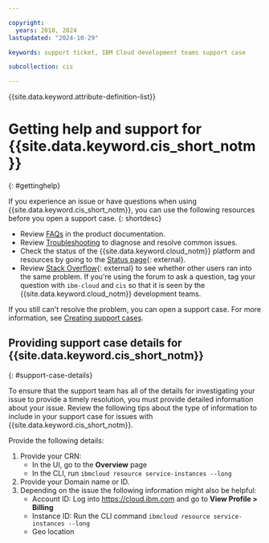 ```yaml
---

copyright:
  years: 2018, 2024
lastupdated: "2024-10-29"

keywords: support ticket, IBM Cloud development teams support case

subcollection: cis

---
```


{{site.data.keyword.attribute-definition-list}}

# Getting help and support for {{site.data.keyword.cis_short_notm}}
{: #gettinghelp}

If you experience an issue or have questions when using {{site.data.keyword.cis_short_notm}}, you can use the following resources before you open a support case.
{: shortdesc}

* Review [FAQs](/docs/cis?topic=cis-faq) in the product documentation.
* Review [Troubleshooting](/docs/cis?topic=cis-troubleshoot-your-cis-network-connection) to diagnose and resolve common issues.
* Check the status of the {{site.data.keyword.cloud_notm}} platform and resources by going to the [Status page](https://cloud.ibm.com/status){: external}.
* Review [Stack Overflow](https://stackoverflow.com/search?q=cis+ibm-cloud){: external} to see whether other users ran into the same problem. If you're using the forum to ask a question, tag your question with `ibm-cloud` and `cis` so that it is seen by the {{site.data.keyword.cloud_notm}} development teams.

If you still can't resolve the problem, you can open a support case. For more information, see [Creating support cases](/docs/account?topic=account-open-case&interface=ui).

## Providing support case details for {{site.data.keyword.cis_short_notm}}
{: #support-case-details}

To ensure that the support team has all of the details for investigating your issue to provide a timely resolution, you must provide detailed information about your issue. Review the following tips about the type of information to include in your support case for issues with {{site.data.keyword.cis_short_notm}}.

Provide the following details:

1. Provide your CRN:
    * In the UI, go to the **Overview** page
    * In the CLI, run `ibmcloud resource service-instances --long`
2. Provide your Domain name or ID.
3. Depending on the issue the following information might also be helpful:
    * Account ID: Log into https://cloud.ibm.com and go to **View Profile > Billing**
    * Instance ID: Run the CLI command `ibmcloud resource service-instances --long`
    * Geo location
